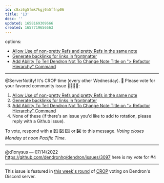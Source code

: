```yaml
---
id: c8xz6g5fmk7kgj0a5ffnp06
title: '13'
desc: ''
updated: 1658169309666
created: 1657719656663
---
```


options:

-   [Allow Use of non-pretty Refs and pretty Refs in the same note](https://github.com/dendronhq/dendron/issues/2459)
-   [Generate backlinks for links in frontmatter](https://github.com/dendronhq/dendron/issues/1531)
-   [Add Ability To Tell Dendron Not To Change Note Title on "> Refactor Hierarchy" Command](https://github.com/dendronhq/dendron/issues/1288)

---

@ServerNotify! It's CROP time (every other Wednesday). 🙂 Please vote for your favored community issue 👨‍🌾👩‍🌾:

1.  [Allow Use of non-pretty Refs and pretty Refs in the same note](https://github.com/dendronhq/dendron/issues/2459)
2.  [Generate backlinks for links in frontmatter](https://github.com/dendronhq/dendron/issues/1531)
3.  [Add Ability To Tell Dendron Not To Change Note Title on "> Refactor Hierarchy" Command](https://github.com/dendronhq/dendron/issues/1288)
4.  None of these (if there's an issue you'd like to add to rotation, please reply with a Github issue).

To vote, respond with a 1️⃣ 2️⃣ 3️⃣ or 4️⃣ to this message. _Voting closes Monday at noon Pacific Time_.

---

@d1onysus — 07/14/2022
https://github.com/dendronhq/dendron/issues/3097 here is my vote for #4

---

This issue is featured in [this week's round](https://discord.com/channels/717965437182410783/739186036495876126/996978314147266650) of [CROP](https://wiki.dendron.so/notes/tayowNP4tMvcqH7AraoQ4/) voting on Dendron's Discord server.
